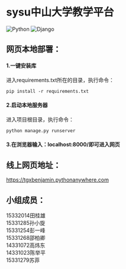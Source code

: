 # sysu中山大学教学平台
![Python](https://img.shields.io/badge/Python-3.x-519dd9.svg)
![Django](https://img.shields.io/badge/Django-2.x-519dd9.svg)
## 网页本地部署：
#### 1.一键安装库
进入requirements.txt所在的目录，执行命令：

```pip install -r requirements.txt```
#### 2.启动本地服务器
进入项目根目录，执行命令：

```python manage.py runserver```
#### 3.在浏览器输入：localhost:8000/即可进入网页    

## 线上网页地址：
https://tgxbenjamin.pythonanywhere.com



## 小组成员：        
15332014田桂雄   
15331285孙小旋   
15331254彭一峰   
15331268邵柏卿         
14331072高炜东     
14331023陈举平   
15331279苏菲 
